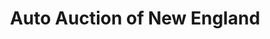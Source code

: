 ---
title: "Auto Auction of New England"
url: /londonderry/auto-auction-of-new-england/
shop: car
---